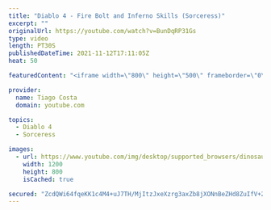 ```yaml
---
title: "Diablo 4 - Fire Bolt and Inferno Skills (Sorceress)"
excerpt: ""
originalUrl: https://youtube.com/watch?v=BunDqRP31Gs
type: video
length: PT30S
publishedDateTime: 2021-11-12T17:11:05Z
heat: 50

featuredContent: "<iframe width=\"800\" height=\"500\" frameborder=\"0\" src=\"https://www.youtube.com/embed/BunDqRP31Gs\" allow=\"accelerometer; autoplay; encrypted-media; gyroscope; picture-in-picture\" allowfullscreen></iframe>"

provider:
  name: Tiago Costa
  domain: youtube.com

topics:
  - Diablo 4
  - Sorceress

images:
  - url: https://www.youtube.com/img/desktop/supported_browsers/dinosaur.png
    width: 1200
    height: 800
    isCached: true

secured: "ZcdQWi64fqeKK1c4M4+uJ7TH/MjItzJxeXzrg3axZb8jXONnBeZHd8ZuIfV+26Fb7ma0D2iA44l3ZrbpR5biikXL2eZQa6lQMtrCZFEpBkj4bfpATSbLLB07nX/QASR6k9r5fdYpEZ+PHZXfQ2pgnSAZsveMdHEPTVw0QAZKBRmFtaQ0xikWDh8Z+X0Zp6SF2q8nOjEbqlfB94le23I+wWZLYO3ZKoQMsY11r6auOyK+MmtyI1sUeaf3sqSlZ3Rp0WtYHGImKD0CGsx6ni6SBinp+p8HcO1tbp8o6DcLwzl8Zq5Z/SDyAGhwADP9A/wv5b2tqq5eyh8FBO2t+ypKzv4hdkzJi6AbomAmGMoLbzwO4/UY4REpyxM1Is4rU7xDZdkF3CN+P3tRxi/85MGZwbPHpxVGQX8AxT06zBHYjpk=;lS7qwg838ZlYC1KubDusXQ=="
---
```


